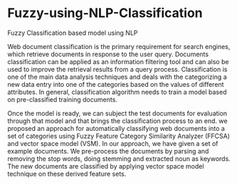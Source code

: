 # Fuzzy-using-NLP-Classification
Fuzzy Classification based model using NLP

Web document classification is the primary requirement for search engines, which retrieve documents in response to the user query. Documents classification can be applied as an information filtering tool and can also be used to improve the retrieval results from a query process. Classification is one of the main data analysis techniques and deals with the categorizing a new data entry into one of the categories based on the values of different attributes. In general, classification algorithm needs to train a model based on pre-classified training documents.

Once the model is ready, we can subject the test documents for evaluation through that model and that brings the classification process to an end. we proposed an approach for automatically classifying web documents into a set of categories using Fuzzy Feature Category Similarity Analyzer (FFCSA)  and vector space model (VSM). In our approach, we have given a set of example documents. We pre-process the documents by parsing and removing the stop words, doing stemming  and extracted noun as keywords. The new documents are classified by applying vector space model technique on these derived feature sets.


